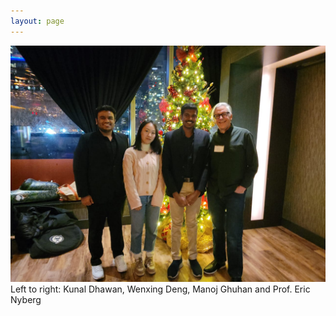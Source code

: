 ```yaml
---
layout: page
---
```

![](/assets/img/team5.jpeg)
Left to right:  Kunal Dhawan, Wenxing Deng, Manoj Ghuhan and Prof. Eric Nyberg
